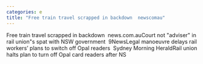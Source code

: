 ```yaml
---
categories: e
title: "Free train travel scrapped in backdown  newscomau"
---
```

Free train travel scrapped in backdown&nbsp;&nbsp;news.com.auCourt not "adviser" in rail union"s spat with NSW government&nbsp;&nbsp;9NewsLegal manoeuvre delays rail workers’ plans to switch off Opal readers&nbsp;&nbsp;Sydney Morning HeraldRail union halts plan to turn off Opal card readers after NS